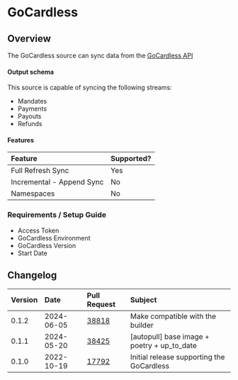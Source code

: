 # GoCardless

## Overview

The GoCardless source can sync data from the [GoCardless API](https://gocardless.com/)

#### Output schema

This source is capable of syncing the following streams:

- Mandates
- Payments
- Payouts
- Refunds

#### Features

| Feature                   | Supported? |
| :------------------------ | :--------- |
| Full Refresh Sync         | Yes        |
| Incremental - Append Sync | No         |
| Namespaces                | No         |

### Requirements / Setup Guide

- Access Token
- GoCardless Environment
- GoCardless Version
- Start Date

## Changelog

| Version | Date       | Pull Request                                             | Subject                                   |
| :------ | :--------- | :------------------------------------------------------- | :---------------------------------------- |
| 0.1.2 | 2024-06-05 | [38818](https://github.com/airbytehq/airbyte/pull/38818) | Make compatible with the builder            |
| 0.1.1 | 2024-05-20 | [38425](https://github.com/airbytehq/airbyte/pull/38425) | [autopull] base image + poetry + up_to_date |
| 0.1.0 | 2022-10-19 | [17792](https://github.com/airbytehq/airbyte/pull/17792) | Initial release supporting the GoCardless |
